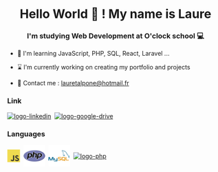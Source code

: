 <h1 align="center">Hello World 👋 ! My name is Laure</h1>
<h3 align="center">I'm studying Web Development at O'clock school 💻</h3>

- 💼 I'm learning JavaScript, PHP, SQL, React, Laravel ...

- ⌛ I'm currently working on creating my portfolio and projects

- 📧 Contact me : lauretalpone@hotmail.fr

<h3>Link</h3>
<div style="display: flex; align-items: center; gap: 8px;">
<a href="https://www.linkedin.com/in/laure-talpone-profile/">
<img src="https://raw.githubusercontent.com/rahuldkjain/github-profile-readme-generator/master/src/images/icons/Social/linked-in-alt.svg" alt="logo-linkedin" width="30" height="30">
</a>

<a href="https://drive.google.com/file/d/1Gfo8hJgcV9oxdOxwRFwkr__Y2ZYJwN5S/view?usp=sharing">
<img src="https://upload.wikimedia.org/wikipedia/commons/1/12/Google_Drive_icon_%282020%29.svg" alt="logo-google-drive" width="30" height=30">
</a>
</div>

<h3>Languages</h3>
<div style="display: flex; align-items: center; gap: 8px;">
<a href="https://developer.mozilla.org/en-US/docs/Web/JavaScript">
<img src="https://raw.githubusercontent.com/devicons/devicon/master/icons/javascript/javascript-original.svg" alt="logo-js" width="30" height=30" align="center">
</a>

<a href="https://www.php.net">
<img src="https://raw.githubusercontent.com/devicons/devicon/master/icons/php/php-original.svg" alt="logo-php" width="50" height=50" align="center">
</a>

<a href="https://www.mysql.com/">
<img src="https://raw.githubusercontent.com/devicons/devicon/master/icons/mysql/mysql-original-wordmark.svg" alt="logo-php" width="50" height=50" align="center">
</a>

<a href="https://fr.legacy.reactjs.org/">
<img src="https://upload.wikimedia.org/wikipedia/commons/a/a7/React-icon.svg" alt="logo-php" width="30" height=30" align="center">
</a>
</div>
